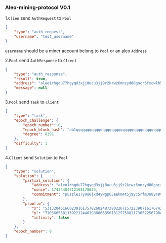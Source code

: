 ### Aleo-mining-protocol V0.1

1.`Clien` send `AuthRequest` to `Pool`

```json
{
    "type": "auth_request",
    "username": "test_username"
}
```

`username` should be a miner account belong to `Pool` or an aleo `Address`

2.`Pool` send `AuthResponse` to `Client`

```json
{
    "type": "auth_response",
    "result": true,
    "address": "aleo1rhgdu77hgyqd3xjj8ucu3jj9r2krwz6mnzyd80gncr5fxcwlh5rsvzp9px",
    "message": null
}
```

3.`Pool` send `Task` to `Client`

```json
{
    "type": "task",
    "epoch_challenge": {
        "epoch_number": 0,
        "epoch_block_hash": "ab1qqqqqqqqqqqqqqqqqqqqqqqqqqqqqqqqqqqqqqqqqqqqqqqqqqqq5g436j",
        "degree": 8191
    },
    "difficulty": 1
}
```

4.`Client` send `Solution` to `Pool`

```json
{
    "type": "solution",
    "solution": {
        "partial_solution": {
            "address": "aleo1rhgdu77hgyqd3xjj8ucu3jj9r2krwz6mnzyd80gncr5fxcwlh5rsvzp9px",
            "nonce": 17434404712108178625,
            "commitment": "puzzle17y0u6jxd4ywgp65aekm4t5j9yc5rfm3n8y49vm36lftpkecdt7fsdtx9z2kgde4mm4vac270zelgqezpl00"
        },
        "proof.w": {
            "x": "5313204516602391617578260248738022071572239071617674251205960352549628692580589949066636165162788432007586213586",
            "y": "71036653811392212446198086635018125758811736522567984443760491619503963418585905446717771586361166967319050026503",
            "infinity": false
        }
    },
    "epoch_number": 0
}
```

